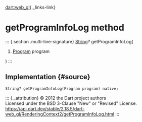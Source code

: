[dart:web\_gl](../../dart-web_gl/dart-web_gl-library){._links-link}

getProgramInfoLog method
========================

::: {.section .multi-line-signature}
[String](../../dart-core/string-class)? getProgramInfoLog(

1.  [Program](../program-class) program

)
:::

Implementation {#source}
--------------

``` {.language-dart data-language="dart"}
String? getProgramInfoLog(Program program) native;
```

::: {._attribution}
© 2012 the Dart project authors\
Licensed under the BSD 3-Clause \"New\" or \"Revised\" License.\
<https://api.dart.dev/stable/2.18.5/dart-web_gl/RenderingContext2/getProgramInfoLog.html>
:::
